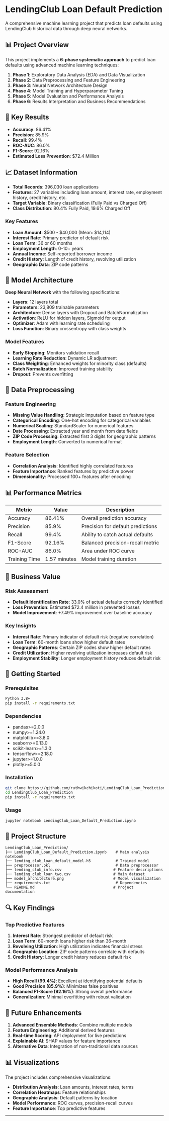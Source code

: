 # LendingClub Loan Default Prediction

A comprehensive machine learning project that predicts loan defaults using LendingClub historical data through deep neural networks.

## 📊 Project Overview

This project implements a **6-phase systematic approach** to predict loan defaults using advanced machine learning techniques:

1. **Phase 1**: Exploratory Data Analysis (EDA) and Data Visualization
2. **Phase 2**: Data Preprocessing and Feature Engineering
3. **Phase 3**: Neural Network Architecture Design
4. **Phase 4**: Model Training and Hyperparameter Tuning
5. **Phase 5**: Model Evaluation and Performance Analysis
6. **Phase 6**: Results Interpretation and Business Recommendations

## 🎯 Key Results

- **Accuracy**: 86.41%
- **Precision**: 85.9%
- **Recall**: 99.4%
- **ROC-AUC**: 86.0%
- **F1-Score**: 92.16%
- **Estimated Loss Prevention**: $72.4 Million

## 📈 Dataset Information

- **Total Records**: 396,030 loan applications
- **Features**: 27 variables including loan amount, interest rate, employment history, credit history, etc.
- **Target Variable**: Binary classification (Fully Paid vs Charged Off)
- **Class Distribution**: 80.4% Fully Paid, 19.6% Charged Off

### Key Features
- **Loan Amount**: $500 - $40,000 (Mean: $14,114)
- **Interest Rate**: Primary predictor of default risk
- **Loan Term**: 36 or 60 months
- **Employment Length**: 0-10+ years
- **Annual Income**: Self-reported borrower income
- **Credit History**: Length of credit history, revolving utilization
- **Geographic Data**: ZIP code patterns

## 🧠 Model Architecture

**Deep Neural Network** with the following specifications:
- **Layers**: 12 layers total
- **Parameters**: 23,809 trainable parameters
- **Architecture**: Dense layers with Dropout and BatchNormalization
- **Activation**: ReLU for hidden layers, Sigmoid for output
- **Optimizer**: Adam with learning rate scheduling
- **Loss Function**: Binary crossentropy with class weights

### Model Features
- **Early Stopping**: Monitors validation recall
- **Learning Rate Reduction**: Dynamic LR adjustment
- **Class Weighting**: Enhanced weights for minority class (defaults)
- **Batch Normalization**: Improved training stability
- **Dropout**: Prevents overfitting

## 🔧 Data Preprocessing

### Feature Engineering
- **Missing Value Handling**: Strategic imputation based on feature type
- **Categorical Encoding**: One-hot encoding for categorical variables
- **Numerical Scaling**: StandardScaler for numerical features
- **Date Processing**: Extracted year and month from date fields
- **ZIP Code Processing**: Extracted first 3 digits for geographic patterns
- **Employment Length**: Converted to numerical format

### Feature Selection
- **Correlation Analysis**: Identified highly correlated features
- **Feature Importance**: Ranked features by predictive power
- **Dimensionality**: Processed 100+ features after encoding

## 📊 Performance Metrics

| Metric | Value | Description |
|--------|-------|-------------|
| Accuracy | 86.41% | Overall prediction accuracy |
| Precision | 85.9% | Precision for default predictions |
| Recall | 99.4% | Ability to catch actual defaults |
| F1-Score | 92.16% | Balanced precision-recall metric |
| ROC-AUC | 86.0% | Area under ROC curve |
| Training Time | 1.57 minutes | Model training duration |

## 💼 Business Value

### Risk Assessment
- **Default Identification Rate**: 33.0% of actual defaults correctly identified
- **Loss Prevention**: Estimated $72.4 million in prevented losses
- **Model Improvement**: +7.49% improvement over baseline accuracy

### Key Insights
- **Interest Rate**: Primary indicator of default risk (negative correlation)
- **Loan Term**: 60-month loans show higher default rates
- **Geographic Patterns**: Certain ZIP codes show higher default rates
- **Credit Utilization**: Higher revolving utilization increases default risk
- **Employment Stability**: Longer employment history reduces default risk

## 🚀 Getting Started

### Prerequisites
```bash
Python 3.8+
pip install -r requirements.txt
```

### Dependencies
- pandas>=2.0.0
- numpy>=1.24.0
- matplotlib>=3.8.0
- seaborn>=0.13.0
- scikit-learn>=1.3.0
- tensorflow>=2.18.0
- jupyter>=1.0.0
- plotly>=5.0.0

### Installation
```bash
git clone https://github.com/ruthwikchikoti/LendingClub_Loan_Prediction.git
cd LendingClub_Loan_Prediction
pip install -r requirements.txt
```

### Usage
```bash
jupyter notebook LendingClub_Loan_Default_Prediction.ipynb
```

## 📁 Project Structure

```
LendingClub_Loan_Prediction/
├── LendingClub_Loan_Default_Prediction.ipynb    # Main analysis notebook
├── lending_club_loan_default_model.h5           # Trained model
├── preprocessor.pkl                             # Data preprocessor
├── lending_club_info.csv                       # Feature descriptions
├── lending_club_loan_two.csv                   # Main dataset
├── model_architecture.png                      # Model visualization
├── requirements.txt                             # Dependencies
└── README.md                                   # Project documentation
```

## 🔍 Key Findings

### Top Predictive Features
1. **Interest Rate**: Strongest predictor of default risk
2. **Loan Term**: 60-month loans higher risk than 36-month
3. **Revolving Utilization**: High utilization indicates financial stress
4. **Geographic Location**: ZIP code patterns correlate with defaults
5. **Credit History**: Longer credit history reduces default risk

### Model Performance Analysis
- **High Recall (99.4%)**: Excellent at identifying potential defaults
- **Good Precision (85.9%)**: Minimizes false positives
- **Balanced F1-Score (92.16%)**: Strong overall performance
- **Generalization**: Minimal overfitting with robust validation

## 🎯 Future Enhancements

1. **Advanced Ensemble Methods**: Combine multiple models
2. **Feature Engineering**: Additional derived features
3. **Real-time Scoring**: API deployment for live predictions
4. **Explainable AI**: SHAP values for feature importance
5. **Alternative Data**: Integration of non-traditional data sources

## 📊 Visualizations

The project includes comprehensive visualizations:
- **Distribution Analysis**: Loan amounts, interest rates, terms
- **Correlation Heatmaps**: Feature relationships
- **Geographic Analysis**: Default patterns by location
- **Model Performance**: ROC curves, precision-recall curves
- **Feature Importance**: Top predictive features


---
